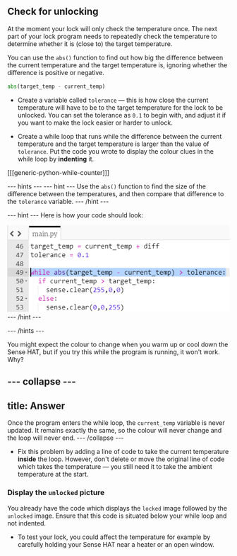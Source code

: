 ## Check for unlocking

At the moment your lock will only check the temperature once. The next part of your lock program needs to repeatedly check the temperature to determine whether it is (close to) the target temperature.

You can use the `abs()` function to find out how big the difference between the current temperature and the target temperature is, ignoring whether the difference is positive or negative.

```python
abs(target_temp - current_temp)
```

+ Create a variable called `tolerance` — this is how close the current temperature will have to be to the target temperature for the lock to be unlocked. You can set the tolerance as `0.1` to begin with, and adjust it if you want to make the lock easier or harder to unlock.

+ Create a while loop that runs while the difference between the current temperature and the target temperature is larger than the value of `tolerance`. Put the code you wrote to display the colour clues in the while loop by **indenting** it.

[[[generic-python-while-counter]]]

--- hints ---
--- hint ---
Use the `abs()` function to find the size of the difference between the temperatures, and then compare that difference to the `tolerance` variable.
--- /hint ---

--- hint ---
Here is how your code should look:

![Using abs](images/using-abs.png)
--- /hint ---

--- /hints ---

You might expect the colour to change when you warm up or cool down the Sense HAT, but if you try this while the program is running, it won't work. Why?

--- collapse ---
---
title: Answer
---
Once the program enters the while loop, the `current_temp` variable is never updated. It remains exactly the same, so the colour will never change and the loop will never end.
--- /collapse ---

+ Fix this problem by adding a line of code to take the current temperature **inside** the loop. However, don't delete or move the original line of code which takes the temperature — you still need it to take the ambient temperature at the start.

### Display the `unlocked` picture
You already have the code which displays the `locked` image followed by the `unlocked` image. Ensure that this code is situated below your while loop and not indented.

+ To test your lock, you could affect the temperature for example by carefully holding your Sense HAT near a heater or an open window.
